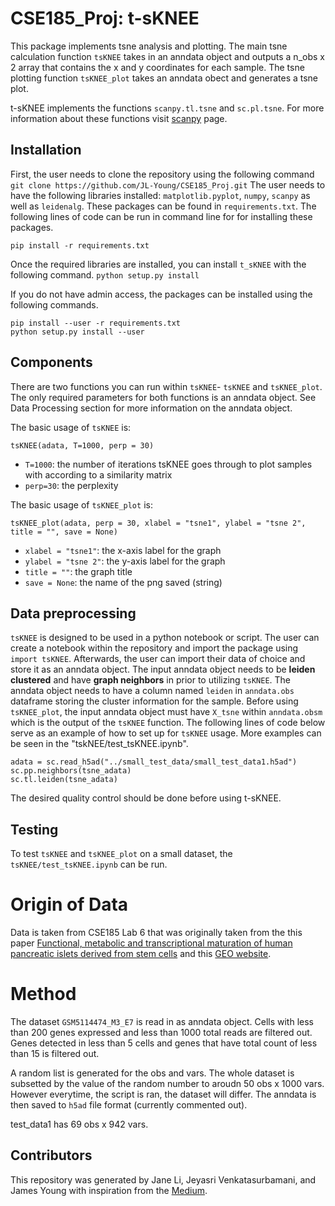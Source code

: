 # CSE185_Proj: t-sKNEE

This package implements tsne analysis and plotting. The main tsne calculation function `tsKNEE` takes in an anndata object and outputs a n_obs x 2 array that contains the x and y coordinates for each sample. The tsne plotting function `tsKNEE_plot` takes an anndata obect and generates a tsne plot. 

t-sKNEE implements the functions `scanpy.tl.tsne` and `sc.pl.tsne`. For more information about these functions visit [scanpy](https://scanpy.readthedocs.io/en/stable/api/tools.html) page.

## Installation
First, the user needs to clone the repository using the following command ```git clone https://github.com/JL-Young/CSE185_Proj.git```
The user needs to have the following libraries installed: `matplotlib.pyplot`, `numpy`, `scanpy` as well as `leidenalg`. These packages can be found in `requirements.txt`. The following lines of code can be run in command line for for installing these packages.

```
pip install -r requirements.txt 
```
Once the required libraries are installed, you can install `t_sKNEE` with the following command.
```python setup.py install```

If you do not have admin access, the packages can be installed using the following commands.
```
pip install --user -r requirements.txt
python setup.py install --user
```

## Components

There are two functions you can run within `tsKNEE`- `tsKNEE` and `tsKNEE_plot`. The only required parameters for both functions is an anndata object. See Data Processing section for more information on the anndata object.

The basic usage of `tsKNEE` is: 
```
tsKNEE(adata, T=1000, perp = 30)
```
- `T=1000`: the number of iterations tsKNEE goes through to plot samples with according to a similarity matrix
- `perp=30`: the perplexity 

The basic usage of `tsKNEE_plot` is: 
```
tsKNEE_plot(adata, perp = 30, xlabel = "tsne1", ylabel = "tsne 2", title = "", save = None)
```
- `xlabel = "tsne1"`: the x-axis label for the graph
- `ylabel = "tsne 2"`: the y-axis label for the graph
- `title = ""`: the graph title
- `save = None`: the name of the png saved (string)

## Data preprocessing

`tsKNEE` is designed to be used in a python notebook or script. The user can create a notebook within the repository and import the package using `import tsKNEE`. Afterwards, the user can import their data of choice and store it as an anndata object. The input anndata object needs to be **leiden clustered** and have **graph neighbors** in prior to utilizing `tsKNEE`. The anndata object needs to have a column named `leiden` in `anndata.obs` dataframe storing the cluster information for the sample. Before using `tsKNEE_plot`, the input anndata object must have `X_tsne` within `anndata.obsm` which is the output of the `tsKNEE` function. The following lines of code below serve as an example of how to set up for `tsKNEE` usage. More examples can be seen in the "tskNEE/test_tsKNEE.ipynb". 

```
adata = sc.read_h5ad("../small_test_data/small_test_data1.h5ad")
sc.pp.neighbors(tsne_adata)
sc.tl.leiden(tsne_adata) 
```

The desired quality control should be done before using t-sKNEE. 

## Testing 

To test `tsKNEE` and `tsKNEE_plot` on a small dataset, the `tsKNEE/test_tsKNEE.ipynb` can be run. 

# Origin of Data

Data is taken from CSE185 Lab 6 that was originally taken from the this paper [Functional, metabolic and transcriptional maturation of human pancreatic islets derived from stem cells](https://www.nature.com/articles/s41587-022-01219-z.pdf) and this [GEO website](https://www.ncbi.nlm.nih.gov/geo/query/acc.cgi?acc=GSM5114474). 

# Method
The dataset `GSM5114474_M3_E7` is read in as anndata object. Cells with less than 200 genes expressed and less than 1000 total reads are filtered out. Genes detected in less than 5 cells and genes that have total count of less than 15 is filtered out. 

A random list is generated for the obs and vars. The whole dataset is subsetted by the value of the random number to aroudn 50 obs x 1000 vars. However everytime, the script is ran, the dataset will differ. The anndata is then saved to `h5ad` file format (currently commented out). 

test_data1 has 69 obs x 942 vars.

## Contributors

This repository was generated by Jane Li, Jeyasri Venkatasurbamani, and James Young with inspiration from the [Medium](https://towardsdatascience.com/understanding-t-sne-by-implementing-2baf3a987ab3).




